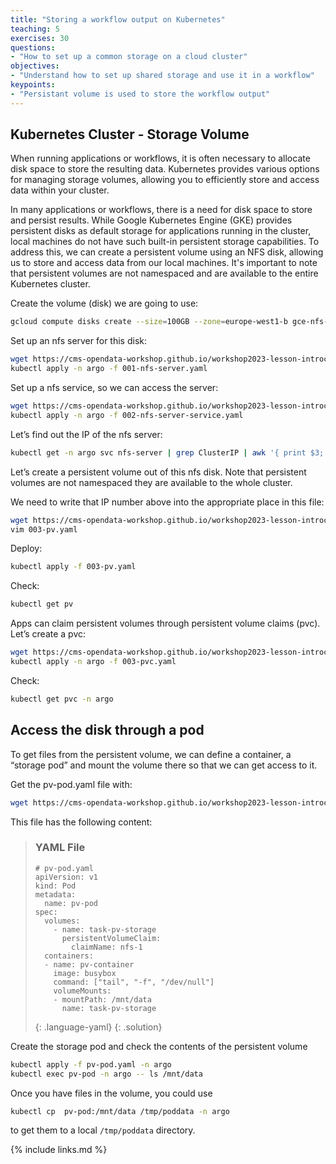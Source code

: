 ```yaml
---
title: "Storing a workflow output on Kubernetes"
teaching: 5
exercises: 30
questions:
- "How to set up a common storage on a cloud cluster"
objectives:
- "Understand how to set up shared storage and use it in a workflow"
keypoints:
- "Persistant volume is used to store the workflow output"
---
```



## Kubernetes Cluster - Storage Volume

When running applications or workflows, it is often necessary to allocate disk space to store the resulting data. Kubernetes provides various options for managing storage volumes, allowing you to efficiently store and access data within your cluster.

In many applications or workflows, there is a need for disk space to store and persist results. While Google Kubernetes Engine (GKE) provides persistent disks as default storage for applications running in the cluster, local machines do not have such built-in persistent storage capabilities. To address this, we can create a persistent volume using an NFS disk, allowing us to store and access data from our local machines. It's important to note that persistent volumes are not namespaced and are available to the entire Kubernetes cluster.

Create the volume (disk) we are going to use:
```bash
gcloud compute disks create --size=100GB --zone=europe-west1-b gce-nfs-disk-1
```

Set up an nfs server for this disk:
```bash
wget https://cms-opendata-workshop.github.io/workshop2023-lesson-introcloud/files/GKE/001-nfs-server.yaml
kubectl apply -n argo -f 001-nfs-server.yaml
```
Set up a nfs service, so we can access the server:
```bash
wget https://cms-opendata-workshop.github.io/workshop2023-lesson-introcloud/files/GKE/002-nfs-server-service.yaml
kubectl apply -n argo -f 002-nfs-server-service.yaml
```
Let’s find out the IP of the nfs server:
```bash
kubectl get -n argo svc nfs-server | grep ClusterIP | awk '{ print $3; }'
```
Let’s create a persistent volume out of this nfs disk. Note that persistent volumes are not namespaced they are available to the whole cluster.

We need to write that IP number above into the appropriate place in this file:
```bash
wget https://cms-opendata-workshop.github.io/workshop2023-lesson-introcloud/files/GKE/003-pv.yaml
vim 003-pv.yaml
```
Deploy:
```bash
kubectl apply -f 003-pv.yaml
```
Check:
```bash
kubectl get pv
```

Apps can claim persistent volumes through persistent volume claims (pvc). Let’s create a pvc:
```bash
wget https://cms-opendata-workshop.github.io/workshop2023-lesson-introcloud/files/GKE/003-pvc.yaml
kubectl apply -n argo -f 003-pvc.yaml
```
Check:
```bash
kubectl get pvc -n argo
```

## Access the disk through a pod

To get files from the persistent volume, we can define a container, a “storage pod” and mount the volume there so that we can get access to it.

Get the pv-pod.yaml file with:
```bash
wget https://cms-opendata-workshop.github.io/workshop2023-lesson-introcloud/files/GKE/pv-pod.yaml
```
This file has the following content:

> ### YAML File
> ~~~
> # pv-pod.yaml
> apiVersion: v1
> kind: Pod
> metadata:
>   name: pv-pod
> spec:
>   volumes:
>     - name: task-pv-storage
>       persistentVolumeClaim:
>         claimName: nfs-1
>   containers:
>   - name: pv-container
>     image: busybox
>     command: ["tail", "-f", "/dev/null"]
>     volumeMounts:
>     - mountPath: /mnt/data
>       name: task-pv-storage
> ~~~
> {: .language-yaml}
{: .solution}

Create the storage pod and check the contents of the persistent volume
```bash
kubectl apply -f pv-pod.yaml -n argo
kubectl exec pv-pod -n argo -- ls /mnt/data
```

Once you have files in the volume, you could use

```bash
kubectl cp  pv-pod:/mnt/data /tmp/poddata -n argo
```

to get them to a local `/tmp/poddata` directory.

{% include links.md %}
